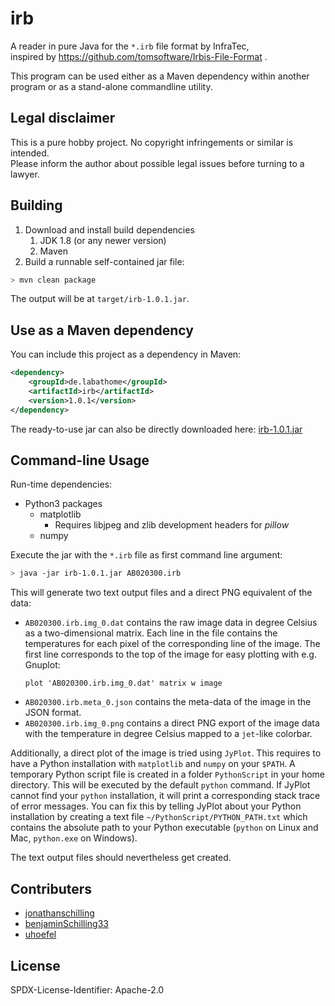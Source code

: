 # irb

A reader in pure Java for the `*.irb` file format by InfraTec,  
inspired by https://github.com/tomsoftware/Irbis-File-Format .

This program can be used either as a Maven dependency within another program
or as a stand-alone commandline utility.

## Legal disclaimer

This is a pure hobby project. No copyright infringements or similar is intended.  
Please inform the author about possible legal issues before turning to a lawyer.


## Building

1. Download and install build dependencies
   1. JDK 1.8 (or any newer version)
   2. Maven
2. Build a runnable self-contained jar file:

```bash
> mvn clean package
```

The output will be at `target/irb-1.0.1.jar`.

## Use as a Maven dependency

You can include this project as a dependency in Maven:

```xml
<dependency>
    <groupId>de.labathome</groupId>
    <artifactId>irb</artifactId>
    <version>1.0.1</version>
</dependency>
```

The ready-to-use jar can also be directly downloaded here:
[irb-1.0.1.jar](https://github.com/jonathanschilling/irb/releases/download/v1.0.1/irb-1.0.1.jar)

## Command-line Usage

Run-time dependencies:
- Python3 packages
  - matplotlib
    - Requires libjpeg and zlib development headers for *pillow*
  - numpy

Execute the jar with the `*.irb` file as first command line argument:
 
```bash
> java -jar irb-1.0.1.jar AB020300.irb
```

This will generate two text output files and a direct PNG equivalent of the data:
 * `AB020300.irb.img_0.dat` contains the raw image data in degree Celsius as a two-dimensional matrix.
   Each line in the file contains the temperatures for each pixel of the corresponding line of the image.
   The first line corresponds to the top of the image for easy plotting with e.g. Gnuplot:
   ```
   plot 'AB020300.irb.img_0.dat' matrix w image
   ```
 * `AB020300.irb.meta_0.json` contains the meta-data of the image in the JSON format.
 * `AB020300.irb.img_0.png` contains a direct PNG export of the image data
   with the temperature in degree Celsius mapped to a `jet`-like colorbar.
 
Additionally, a direct plot of the image is tried using `JyPlot`.
This requires to have a Python installation with `matplotlib` and `numpy` on your `$PATH`.
A temporary Python script file is created in a folder `PythonScript` in your home directory.
This will be executed by the default `python` command.
If JyPlot cannot find your `python` installation, it will print a corresponding stack trace of error messages.
You can fix this by telling JyPlot about your Python installation by creating a text file
`~/PythonScript/PYTHON_PATH.txt` which contains the absolute path to your Python executable
(`python` on Linux and Mac, `python.exe` on Windows).

The text output files should nevertheless get created.

## Contributers

 * [jonathanschilling](https://github.com/jonathanschilling)
 * [benjaminSchilling33](https://github.com/benjaminschilling33)
 * [uhoefel](https://github.com/uhoefel)

## License

SPDX-License-Identifier: Apache-2.0
